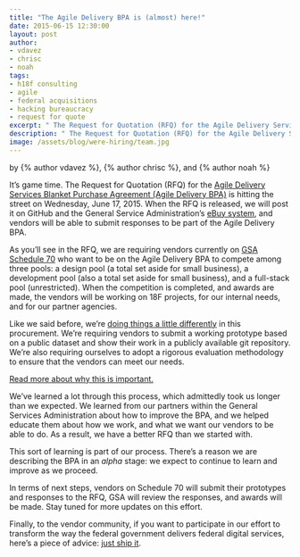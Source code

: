 ```yaml
---
title: "The Agile Delivery BPA is (almost) here!"
date: 2015-06-15 12:30:00
layout: post
author:
- vdavez
- chrisc
- noah
tags:
- h18f consulting
- agile
- federal acquisitions
- hacking bureaucracy
- request for quote
excerpt: " The Request for Quotation (RFQ) for the Agile Delivery Services Blanket Purchase Agreement (Agile Delivery BPA) is hitting the street on Wednesday, June 17, 2015."
description: " The Request for Quotation (RFQ) for the Agile Delivery Services Blanket Purchase Agreement (Agile Delivery BPA) is hitting the street on Wednesday, June 17, 2015."
image: /assets/blog/were-hiring/team.jpg
---
```


<p class="authors">
  by {% author vdavez %}, {% author chrisc %}, and {% author noah %}
  </p>  

It’s game time. The Request for Quotation (RFQ) for the [Agile Delivery
Services Blanket Purchase Agreement (Agile Delivery
BPA)](https://18f.gsa.gov/2015/01/08/creating-a-federal-marketplace-for-agile-delivery-services/)
is hitting the street on Wednesday, June 17, 2015. When the RFQ is
released, we will post it on GitHub and the General Service
Administration’s [eBuy
system](https://www.ebuy.gsa.gov/advantage/ebuy/start_page.do), and
vendors will be able to submit responses to be part of the Agile
Delivery BPA.

As you’ll see in the RFQ, we are requiring vendors currently on
[GSA Schedule
70](http://gsa.gov/portal/content/104506) who want to be on the Agile
Delivery BPA to compete among three pools: a design pool (a total set
aside for small business), a development pool (also a total set aside
for small business), and a full-stack pool (unrestricted). When the
competition is completed, and awards are made, the vendors will be
working on 18F projects, for our internal needs, and for our partner
agencies.

Like we said before, we’re [doing things a little
differently](https://18f.gsa.gov/2015/04/23/coming-soon-the-agile-delivery-services-soliciatation/)
in this procurement. We’re requiring vendors to submit a working
prototype based on a public dataset and show their work in a publicly
available git repository. We’re also requiring ourselves to adopt a
rigorous evaluation methodology to ensure that the vendors can meet our
needs.

[Read more about why this is important.](https://18f.gsa.gov/2015/01/08/creating-a-federal-marketplace-for-agile-delivery-services/)

We’ve learned a lot through this process, which admittedly took us
longer than we expected. We learned from our partners within the General
Services Administration about how to improve the BPA, and we helped
educate them about how we work, and what we want our vendors to be able
to do. As a result, we have a better RFQ than we started with.

This sort of learning is part of our process. There’s a reason we are
describing the BPA in an *alpha* stage: we expect to continue to learn
and improve as we proceed.

In terms of next steps, vendors on Schedule 70 will submit their
prototypes and responses to the RFQ, GSA will review the responses, and
awards will be made. Stay tuned for more updates on this effort.

Finally, to the vendor community, if you want to participate in our
effort to transform the way the federal government delivers federal
digital services, here’s a piece of advice: [just ship
it](http://www.nps.gov/dena/learn/nature/images/as-2_5.jpg).
